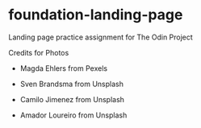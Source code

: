 # foundation-landing-page
Landing page practice assignment for The Odin Project


Credits for Photos

 - Magda Ehlers from Pexels

 - Sven Brandsma from Unsplash

 - Camilo Jimenez from Unsplash

 - Amador Loureiro from Unsplash




  
